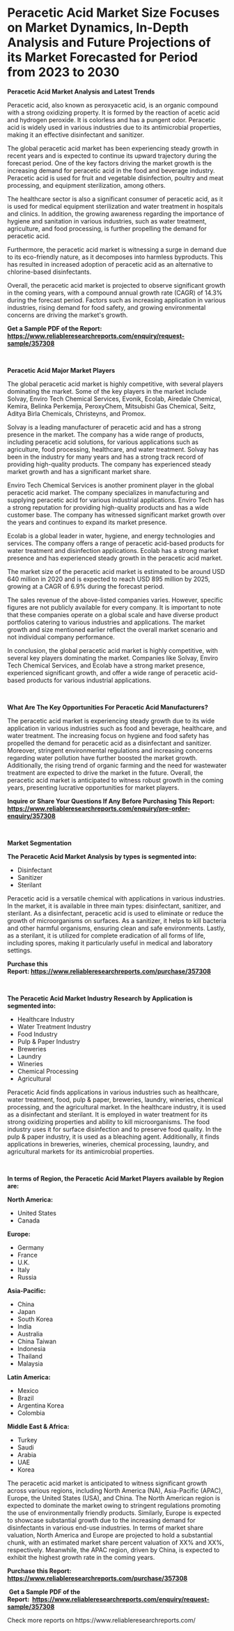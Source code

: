 <p><h1>Peracetic Acid Market Size Focuses on Market Dynamics, In-Depth Analysis and Future Projections of its Market Forecasted for Period from 2023 to 2030</h1></p><p><strong>Peracetic Acid Market Analysis and Latest Trends</strong></p>
<p><p>Peracetic acid, also known as peroxyacetic acid, is an organic compound with a strong oxidizing property. It is formed by the reaction of acetic acid and hydrogen peroxide. It is colorless and has a pungent odor. Peracetic acid is widely used in various industries due to its antimicrobial properties, making it an effective disinfectant and sanitizer.</p><p>The global peracetic acid market has been experiencing steady growth in recent years and is expected to continue its upward trajectory during the forecast period. One of the key factors driving the market growth is the increasing demand for peracetic acid in the food and beverage industry. Peracetic acid is used for fruit and vegetable disinfection, poultry and meat processing, and equipment sterilization, among others.</p><p>The healthcare sector is also a significant consumer of peracetic acid, as it is used for medical equipment sterilization and water treatment in hospitals and clinics. In addition, the growing awareness regarding the importance of hygiene and sanitation in various industries, such as water treatment, agriculture, and food processing, is further propelling the demand for peracetic acid.</p><p>Furthermore, the peracetic acid market is witnessing a surge in demand due to its eco-friendly nature, as it decomposes into harmless byproducts. This has resulted in increased adoption of peracetic acid as an alternative to chlorine-based disinfectants.</p><p>Overall, the peracetic acid market is projected to observe significant growth in the coming years, with a compound annual growth rate (CAGR) of 14.3% during the forecast period. Factors such as increasing application in various industries, rising demand for food safety, and growing environmental concerns are driving the market's growth.</p></p>
<p><strong>Get a Sample PDF of the Report:&nbsp; <a href="https://www.reliableresearchreports.com/enquiry/request-sample/357308">https://www.reliableresearchreports.com/enquiry/request-sample/357308</a></strong></p>
<p>&nbsp;</p>
<p><strong>Peracetic Acid Major Market Players</strong></p>
<p><p>The global peracetic acid market is highly competitive, with several players dominating the market. Some of the key players in the market include Solvay, Enviro Tech Chemical Services, Evonik, Ecolab, Airedale Chemical, Kemira, Belinka Perkemija, PeroxyChem, Mitsubishi Gas Chemical, Seitz, Aditya Birla Chemicals, Christeyns, and Promox.</p><p>Solvay is a leading manufacturer of peracetic acid and has a strong presence in the market. The company has a wide range of products, including peracetic acid solutions, for various applications such as agriculture, food processing, healthcare, and water treatment. Solvay has been in the industry for many years and has a strong track record of providing high-quality products. The company has experienced steady market growth and has a significant market share.</p><p>Enviro Tech Chemical Services is another prominent player in the global peracetic acid market. The company specializes in manufacturing and supplying peracetic acid for various industrial applications. Enviro Tech has a strong reputation for providing high-quality products and has a wide customer base. The company has witnessed significant market growth over the years and continues to expand its market presence.</p><p>Ecolab is a global leader in water, hygiene, and energy technologies and services. The company offers a range of peracetic acid-based products for water treatment and disinfection applications. Ecolab has a strong market presence and has experienced steady growth in the peracetic acid market.</p><p>The market size of the peracetic acid market is estimated to be around USD 640 million in 2020 and is expected to reach USD 895 million by 2025, growing at a CAGR of 6.9% during the forecast period.</p><p>The sales revenue of the above-listed companies varies. However, specific figures are not publicly available for every company. It is important to note that these companies operate on a global scale and have diverse product portfolios catering to various industries and applications. The market growth and size mentioned earlier reflect the overall market scenario and not individual company performance.</p><p>In conclusion, the global peracetic acid market is highly competitive, with several key players dominating the market. Companies like Solvay, Enviro Tech Chemical Services, and Ecolab have a strong market presence, experienced significant growth, and offer a wide range of peracetic acid-based products for various industrial applications.</p></p>
<p>&nbsp;</p>
<p><strong>What Are The Key Opportunities For Peracetic Acid Manufacturers?</strong></p>
<p><p>The peracetic acid market is experiencing steady growth due to its wide application in various industries such as food and beverage, healthcare, and water treatment. The increasing focus on hygiene and food safety has propelled the demand for peracetic acid as a disinfectant and sanitizer. Moreover, stringent environmental regulations and increasing concerns regarding water pollution have further boosted the market growth. Additionally, the rising trend of organic farming and the need for wastewater treatment are expected to drive the market in the future. Overall, the peracetic acid market is anticipated to witness robust growth in the coming years, presenting lucrative opportunities for market players.</p></p>
<p><strong>Inquire or Share Your Questions If Any Before Purchasing This Report: <a href="https://www.reliableresearchreports.com/enquiry/pre-order-enquiry/357308">https://www.reliableresearchreports.com/enquiry/pre-order-enquiry/357308</a></strong></p>
<p>&nbsp;</p>
<p><strong>Market Segmentation</strong></p>
<p><strong>The Peracetic Acid Market Analysis by types is segmented into:</strong></p>
<p><ul><li>Disinfectant</li><li>Sanitizer</li><li>Sterilant</li></ul></p>
<p><p>Peracetic acid is a versatile chemical with applications in various industries. In the market, it is available in three main types: disinfectant, sanitizer, and sterilant. As a disinfectant, peracetic acid is used to eliminate or reduce the growth of microorganisms on surfaces. As a sanitizer, it helps to kill bacteria and other harmful organisms, ensuring clean and safe environments. Lastly, as a sterilant, it is utilized for complete eradication of all forms of life, including spores, making it particularly useful in medical and laboratory settings.</p></p>
<p><strong>Purchase this Report:&nbsp;<a href="https://www.reliableresearchreports.com/purchase/357308">https://www.reliableresearchreports.com/purchase/357308</a></strong></p>
<p>&nbsp;</p>
<p><strong>The Peracetic Acid Market Industry Research by Application is segmented into:</strong></p>
<p><ul><li>Healthcare Industry</li><li>Water Treatment Industry</li><li>Food Industry</li><li>Pulp & Paper Industry</li><li>Breweries</li><li>Laundry</li><li>Wineries</li><li>Chemical Processing</li><li>Agricultural</li></ul></p>
<p><p>Peracetic Acid finds applications in various industries such as healthcare, water treatment, food, pulp & paper, breweries, laundry, wineries, chemical processing, and the agricultural market. In the healthcare industry, it is used as a disinfectant and sterilant. It is employed in water treatment for its strong oxidizing properties and ability to kill microorganisms. The food industry uses it for surface disinfection and to preserve food quality. In the pulp & paper industry, it is used as a bleaching agent. Additionally, it finds applications in breweries, wineries, chemical processing, laundry, and agricultural markets for its antimicrobial properties.</p></p>
<p>&nbsp;</p>
<p><strong>In terms of Region, the Peracetic Acid Market Players available by Region are:</strong></p>
<p>
    <p> <strong> North America: </strong>
        <ul>
            <li>United States</li>
            <li>Canada</li>
        </ul>
        </p> 
    <p> <strong> Europe: </strong>
        <ul>
            <li>Germany</li>
            <li>France</li>
            <li>U.K.</li>
            <li>Italy</li>
            <li>Russia</li>
        </ul>
        </p> 
    <p> <strong> Asia-Pacific: </strong>
        <ul>
            <li>China</li>
            <li>Japan</li>
            <li>South Korea</li>
            <li>India</li>
            <li>Australia</li>
            <li>China Taiwan</li>
            <li>Indonesia</li>
            <li>Thailand</li>
            <li>Malaysia</li>
        </ul>
        </p> 
    <p> <strong> Latin America: </strong>
        <ul>
            <li>Mexico</li>
            <li>Brazil</li>
            <li>Argentina Korea</li>
            <li>Colombia</li>
        </ul>
        </p> 
    <p> <strong> Middle East & Africa: </strong>
        <ul>
            <li>Turkey</li>
            <li>Saudi</li>
            <li>Arabia</li>
            <li>UAE</li>
            <li>Korea</li>
        </ul>
    </p>
    </p>
<p><p>The peracetic acid market is anticipated to witness significant growth across various regions, including North America (NA), Asia-Pacific (APAC), Europe, the United States (USA), and China. The North American region is expected to dominate the market owing to stringent regulations promoting the use of environmentally friendly products. Similarly, Europe is expected to showcase substantial growth due to the increasing demand for disinfectants in various end-use industries. In terms of market share valuation, North America and Europe are projected to hold a substantial chunk, with an estimated market share percent valuation of XX% and XX%, respectively. Meanwhile, the APAC region, driven by China, is expected to exhibit the highest growth rate in the coming years.</p></p>
<p><strong>Purchase this Report: <a href="https://www.reliableresearchreports.com/purchase/357308">https://www.reliableresearchreports.com/purchase/357308</a></strong></p>
<p>&nbsp;<strong>Get a Sample PDF of the Report:&nbsp;&nbsp;<a href="https://www.reliableresearchreports.com/enquiry/request-sample/357308">https://www.reliableresearchreports.com/enquiry/request-sample/357308</a></strong></p>
<p><strong></strong></p>
<p>Check more reports on https://www.reliableresearchreports.com/</p>